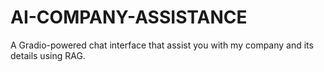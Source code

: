 # AI-COMPANY-ASSISTANCE
A Gradio-powered chat interface that assist you with my company and its details using RAG.
